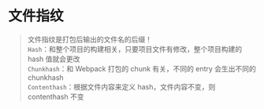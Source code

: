 # 文件指纹

> 文件指纹是打包后输出的文件名的后缀！  
>`Hash`：和整个项目的构建相关，只要项目文件有修改，整个项目构建的 hash 值就会更改  
>`Chunkhash`：和 Webpack 打包的 chunk 有关，不同的 entry 会生出不同的 chunkhash  
>`Contenthash`：根据文件内容来定义 hash，文件内容不变，则 contenthash 不变


